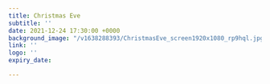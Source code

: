```yaml
---
title: Christmas Eve
subtitle: ''
date: 2021-12-24 17:30:00 +0000
background_image: "/v1638288393/ChristmasEve_screen1920x1080_rp9hql.jpg"
link: ''
logo: ''
expiry_date: 

---
```

